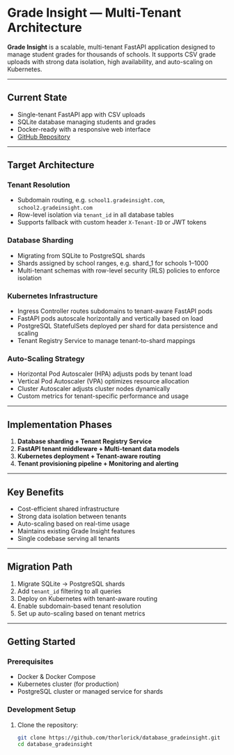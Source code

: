 # Grade Insight — Multi-Tenant Architecture

**Grade Insight** is a scalable, multi-tenant FastAPI application designed to manage student grades for thousands of schools. It supports CSV grade uploads with strong data isolation, high availability, and auto-scaling on Kubernetes.

---

## Current State

- Single-tenant FastAPI app with CSV uploads
- SQLite database managing students and grades
- Docker-ready with a responsive web interface
- [GitHub Repository](https://github.com/thorlorick/database_gradeinsight)

---

## Target Architecture

### Tenant Resolution

- Subdomain routing, e.g. `school1.gradeinsight.com`, `school2.gradeinsight.com`
- Row-level isolation via `tenant_id` in all database tables
- Supports fallback with custom header `X-Tenant-ID` or JWT tokens

### Database Sharding

- Migrating from SQLite to PostgreSQL shards
- Shards assigned by school ranges, e.g. shard_1 for schools 1–1000
- Multi-tenant schemas with row-level security (RLS) policies to enforce isolation

### Kubernetes Infrastructure

- Ingress Controller routes subdomains to tenant-aware FastAPI pods
- FastAPI pods autoscale horizontally and vertically based on load
- PostgreSQL StatefulSets deployed per shard for data persistence and scaling
- Tenant Registry Service to manage tenant-to-shard mappings

### Auto-Scaling Strategy

- Horizontal Pod Autoscaler (HPA) adjusts pods by tenant load
- Vertical Pod Autoscaler (VPA) optimizes resource allocation
- Cluster Autoscaler adjusts cluster nodes dynamically
- Custom metrics for tenant-specific performance and usage

---

## Implementation Phases

1. **Database sharding + Tenant Registry Service**  
2. **FastAPI tenant middleware + Multi-tenant data models**  
3. **Kubernetes deployment + Tenant-aware routing**  
4. **Tenant provisioning pipeline + Monitoring and alerting**

---

## Key Benefits

- Cost-efficient shared infrastructure  
- Strong data isolation between tenants  
- Auto-scaling based on real-time usage  
- Maintains existing Grade Insight features  
- Single codebase serving all tenants  

---

## Migration Path

1. Migrate SQLite → PostgreSQL shards  
2. Add `tenant_id` filtering to all queries  
3. Deploy on Kubernetes with tenant-aware routing  
4. Enable subdomain-based tenant resolution  
5. Set up auto-scaling based on tenant metrics  

---

## Getting Started

### Prerequisites

- Docker & Docker Compose  
- Kubernetes cluster (for production)  
- PostgreSQL cluster or managed service for shards  

### Development Setup

1. Clone the repository:  
   ```bash
   git clone https://github.com/thorlorick/database_gradeinsight.git
   cd database_gradeinsight
